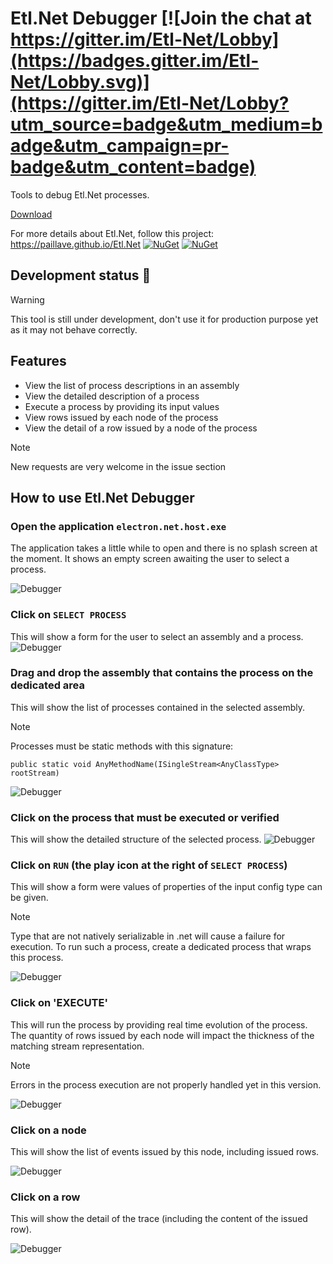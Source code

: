 # Etl.Net Debugger [![Join the chat at https://gitter.im/Etl-Net/Lobby](https://badges.gitter.im/Etl-Net/Lobby.svg)](https://gitter.im/Etl-Net/Lobby?utm_source=badge&utm_medium=badge&utm_campaign=pr-badge&utm_content=badge)

Tools to debug Etl.Net processes.

[Download](https://github.com/paillave/Etl.Net-Debugger/releases)

For more details about Etl.Net, follow this project:  https://paillave.github.io/Etl.Net [![NuGet](https://img.shields.io/nuget/v/Etl.Net.svg)](https://www.nuget.org/packages/Etl.Net) [![NuGet](https://img.shields.io/nuget/dt/Etl.Net.svg)](https://www.nuget.org/packages/Etl.Net)

## Development status :construction:

> [!WARNING]
> This tool is still under development, don't use it for production purpose yet as it may not behave correctly.

## Features

- View the list of process descriptions in an assembly
- View the detailed description of a process
- Execute a process by providing its input values
- View rows issued by each node of the process
- View the detail of a row issued by a node of the process

> [!NOTE]
> New requests are very welcome in the issue section

## How to use Etl.Net Debugger

### Open the application `electron.net.host.exe`

The application takes a little while to open and there is no splash screen at the moment. It shows an empty screen awaiting the user to select a process.

![Debugger](./README/Capture1.PNG "Debugger")

### Click on `SELECT PROCESS`

This will show a form for the user to select an assembly and a process.
![Debugger](./README/Capture2.PNG "Debugger")

### Drag and drop the assembly that contains the process on the dedicated area

This will show the list of processes contained in the selected assembly.
> [!NOTE]
> Processes must be static methods with this signature:
> ``` CSharp
> public static void AnyMethodName(ISingleStream<AnyClassType> rootStream)
> ```

![Debugger](./README/Capture3.PNG "Debugger")

### Click on the process that must be executed or verified

This will show the detailed structure of the selected process.
![Debugger](./README/Capture4.PNG "Debugger")

### Click on `RUN` (the play icon at the right of `SELECT PROCESS`)

This will show a form were values of properties of the input config type can be given.

> [!NOTE]
> Type that are not natively serializable in .net will cause a failure for execution. To run such a process, create a dedicated process that wraps this process.

![Debugger](./README/Capture5.PNG "Debugger")

### Click on 'EXECUTE'

This will run the process by providing real time evolution of the process. The quantity of rows issued by each node will impact the thickness of the matching stream representation.

> [!NOTE]
> Errors in the process execution are not properly handled yet in this version.

![Debugger](./README/Capture6.PNG "Debugger")

### Click on a node

This will show the list of events issued by this node, including issued rows.

![Debugger](./README/Capture7.PNG "Debugger")

### Click on a row

This will show the detail of the trace (including the content of the issued row).

![Debugger](./README/Capture8.PNG "Debugger")
